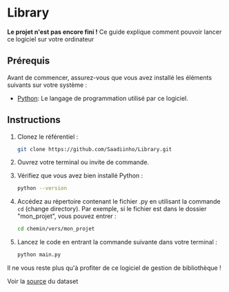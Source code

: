 # Library

**Le projet n'est pas encore fini !**
Ce guide explique comment pouvoir lancer ce logiciel sur votre ordinateur

## Prérequis

Avant de commencer, assurez-vous que vous avez installé les éléments suivants sur votre système :

- [Python](https://www.python.org/downloads/): Le langage de programmation utilisé par ce logiciel.

## Instructions

1. Clonez le référentiel :

   ```bash
   git clone https://github.com/Saadiinho/Library.git

2. Ouvrez votre terminal ou invite de commande.
  
3. Vérifiez que vous avez bien installé Python :

   ```bash
   python --version

4. Accédez au répertoire contenant le fichier .py en utilisant la commande `cd` (change directory). Par exemple, si le fichier est dans le dossier "mon_projet", vous pouvez entrer :

   ```bash
   cd chemin/vers/mon_projet

5. Lancez le code en entrant la commande suivante dans votre terminal :

   ```bash
   python main.py

Il ne vous reste plus qu'à profiter de ce logiciel de gestion de bibliothèque !


Voir la [source](https://www.kaggle.com/datasets/abecklas/fifa-world-cup) du dataset
